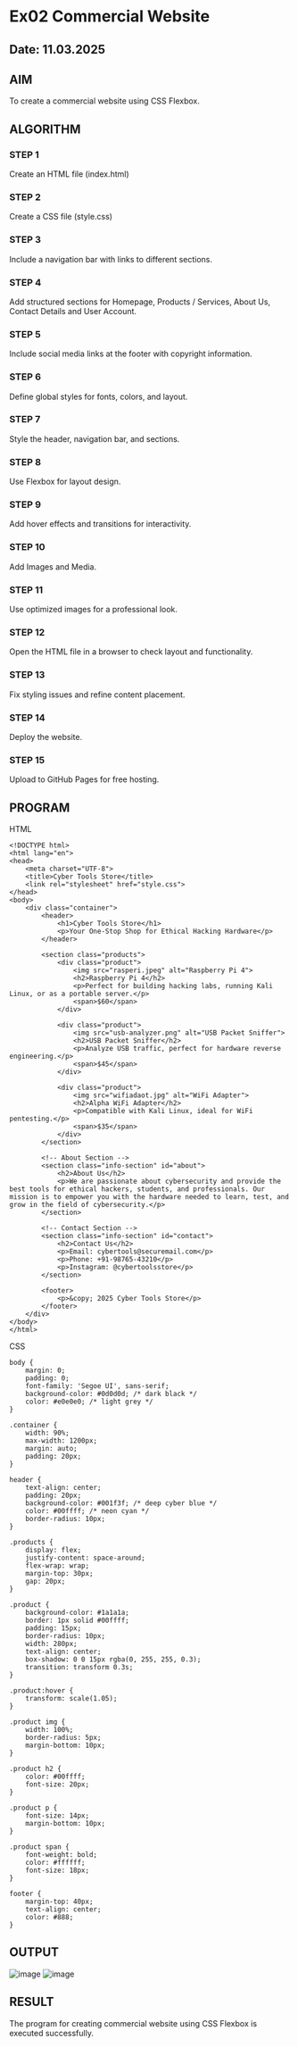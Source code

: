 # Ex02 Commercial Website
## Date: 11.03.2025

## AIM
To create a commercial website using CSS Flexbox.

## ALGORITHM
### STEP 1
Create an HTML file (index.html)

### STEP 2
Create a CSS file (style.css)

### STEP 3
Include a navigation bar with links to different sections.

### STEP 4
Add structured sections for Homepage, Products / Services, About Us, Contact Details and User Account.

### STEP 5
Include social media links at the footer with copyright information.

### STEP 6
Define global styles for fonts, colors, and layout.

### STEP 7
Style the header, navigation bar, and sections.

### STEP 8
Use Flexbox for layout design.

### STEP 9
Add hover effects and transitions for interactivity.

### STEP 10
Add Images and Media.

### STEP 11
Use optimized images for a professional look.

### STEP 12
Open the HTML file in a browser to check layout and functionality.

### STEP 13
Fix styling issues and refine content placement.

### STEP 14
Deploy the website.

### STEP 15
Upload to GitHub Pages for free hosting.

## PROGRAM
HTML
```
<!DOCTYPE html>
<html lang="en">
<head>
    <meta charset="UTF-8">
    <title>Cyber Tools Store</title>
    <link rel="stylesheet" href="style.css">
</head>
<body>
    <div class="container">
        <header>
            <h1>Cyber Tools Store</h1>
            <p>Your One-Stop Shop for Ethical Hacking Hardware</p>
        </header>

        <section class="products">
            <div class="product">
                <img src="rasperi.jpeg" alt="Raspberry Pi 4">
                <h2>Raspberry Pi 4</h2>
                <p>Perfect for building hacking labs, running Kali Linux, or as a portable server.</p>
                <span>$60</span>
            </div>

            <div class="product">
                <img src="usb-analyzer.png" alt="USB Packet Sniffer">
                <h2>USB Packet Sniffer</h2>
                <p>Analyze USB traffic, perfect for hardware reverse engineering.</p>
                <span>$45</span>
            </div>

            <div class="product">
                <img src="wifiadaot.jpg" alt="WiFi Adapter">
                <h2>Alpha WiFi Adapter</h2>
                <p>Compatible with Kali Linux, ideal for WiFi pentesting.</p>
                <span>$35</span>
            </div>
        </section>

        <!-- About Section -->
        <section class="info-section" id="about">
            <h2>About Us</h2>
            <p>We are passionate about cybersecurity and provide the best tools for ethical hackers, students, and professionals. Our mission is to empower you with the hardware needed to learn, test, and grow in the field of cybersecurity.</p>
        </section>

        <!-- Contact Section -->
        <section class="info-section" id="contact">
            <h2>Contact Us</h2>
            <p>Email: cybertools@securemail.com</p>
            <p>Phone: +91-98765-43210</p>
            <p>Instagram: @cybertoolsstore</p>
        </section>

        <footer>
            <p>&copy; 2025 Cyber Tools Store</p>
        </footer>
    </div>
</body>
</html>

```

CSS
```
body {
    margin: 0;
    padding: 0;
    font-family: 'Segoe UI', sans-serif;
    background-color: #0d0d0d; /* dark black */
    color: #e0e0e0; /* light grey */
}

.container {
    width: 90%;
    max-width: 1200px;
    margin: auto;
    padding: 20px;
}

header {
    text-align: center;
    padding: 20px;
    background-color: #001f3f; /* deep cyber blue */
    color: #00ffff; /* neon cyan */
    border-radius: 10px;
}

.products {
    display: flex;
    justify-content: space-around;
    flex-wrap: wrap;
    margin-top: 30px;
    gap: 20px;
}

.product {
    background-color: #1a1a1a;
    border: 1px solid #00ffff;
    padding: 15px;
    border-radius: 10px;
    width: 280px;
    text-align: center;
    box-shadow: 0 0 15px rgba(0, 255, 255, 0.3);
    transition: transform 0.3s;
}

.product:hover {
    transform: scale(1.05);
}

.product img {
    width: 100%;
    border-radius: 5px;
    margin-bottom: 10px;
}

.product h2 {
    color: #00ffff;
    font-size: 20px;
}

.product p {
    font-size: 14px;
    margin-bottom: 10px;
}

.product span {
    font-weight: bold;
    color: #ffffff;
    font-size: 18px;
}

footer {
    margin-top: 40px;
    text-align: center;
    color: #888;
}

```

## OUTPUT
![image](https://github.com/user-attachments/assets/d5b39804-148b-486c-a43c-ebc56cd1d7e0)
![image](https://github.com/user-attachments/assets/c812448c-6048-48e2-9762-d1fcdc114ff7)


## RESULT
The program for creating commercial website using CSS Flexbox is executed successfully.
